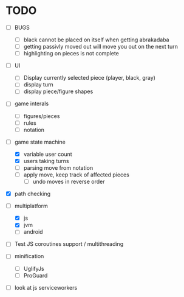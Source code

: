 # TODO

- [ ] BUGS
  - [ ] black cannot be placed on itself when getting abrakadaba
  - [ ] getting passivly moved out will move you out on the next turn
  - [ ] highlighting on pieces is not complete

- [ ] UI
  - [ ] Display currently selected piece (player, black, gray)
  - [ ] display turn
  - [ ] display piece/figure shapes

- [ ] game interals
  - [ ] figures/pieces
  - [ ] rules
  - [ ] notation

- [ ] game state machine
  - [x] variable user count
  - [x] users taking turns
  - [ ] parsing move from notation
  - [ ] apply move, keep track of affected pieces
    - [ ] undo moves in reverse order

- [x] path checking

- [ ] multiplatform
  - [x] js
  - [x] jvm
  - [ ] android
 
 - [ ] Test JS coroutines support / multithreading
  
- [ ] minification
  - [ ] UglifyJs
  - [ ] ProGuard
  
- [ ] look at js serviceworkers